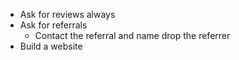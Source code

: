 - Ask for reviews always
- Ask for referrals
	- Contact the referral and name drop the referrer
- Build a website